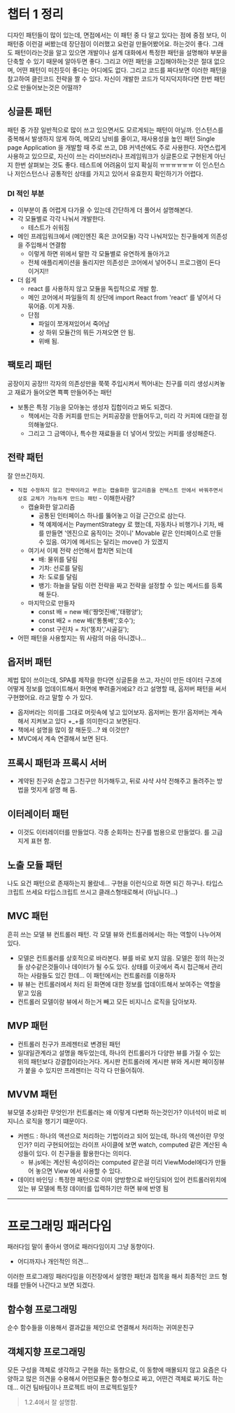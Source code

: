 # 챕터 1 정리

디자인 패턴들이 많이 있는데, 면접에서는 이 패턴 중 다 알고 있다는 점에 중점 보다, 이 패턴중 이런걸 써봤는데 장단점이 이러했고 요런걸 만들어봤어요. 하는것이 좋다.
그래도 패턴이라는것을 알고 있으면 개발이나 설계 대화에서 특정한 패턴을 설명해야 부분을 단축할 수 있기 때문에 알아두면 좋다.
그리고 어떤 패턴을 고집해야하는것은 절대 없으며, 어떤 패턴이 미친듯이 좋다는 어디에도 없다. 그리고 코드를 짜다보면 이러한 패턴을 참고하여 클린코드 전략을 짤 수 있다. 자신이 개발한 코드가 덕지덕지하다면 한번 패턴으로 만들어보는것은 어떨까?

## 싱글톤 패턴
패턴 중 가장 일반적으로 많이 쓰고 있으면서도 모르게되는 패턴이 아닐까.
인스턴스를 중복해서 발생하지 않게 하여, 메모리 낭비를 줄이고, 재사용성을 높인 패턴
Single page Application 을 개발할 때 주로 쓰고, DB 커넥션에도 주로 사용한다.
자연스럽게 사용하고 있으므로, 자신이 쓰는 라이브러리나 프레임워크가 싱글톤으로 구현된게 아닌지 한번 살펴보는 것도 좋다.
테스트에 어려움이 있지 확실히 ㅠㅠㅠㅠㅠㅠ 이 인스턴스나 저인스턴스나 공통적인 상태를 가지고 있어서 유효한지 확인하기가 어렵다. 

### DI 적인 부분
- 이부분이 좀 어렵게 다가올 수 있는데 간단하게 더 풀어서 설명해본다.
- 각 모듈별로 각각 나눠서 개발한다.
    - 테스트가 쉬워짐
- 메인 프레임워크에서 (메인엔진 혹은 코어모듈) 각각 나눠저있는 친구들에게 의존성을 주입해서 연결함
    - 이렇게 하면 위에서 말한 각 모듈별로 유연하게 돌아가고
    - 전체 애플리케이션을 돌리지만 의존성은 코어에서 넣어주니 프로그램이 돈다 이거지!!
- 더 쉽게
    - react 를 사용하지 않고 모듈을 독립적으로 개발 함.
    - 메인 코어에서 파일들의 최 상단에 import React from 'react' 를 넣어서 다 묶어줌. 이게 자동.
    - 단점
        - 파일이 쪼개져있어서 죽어남
        - 상 하위 모듈간의 뭐든 가져오면 안 됨.
        - 위배 됨.


## 팩토리 패턴
공장이지 공장!!!
각자의 의존성만을 쭉쭉 주입시켜서 찍어내는 친구를 미리 생성시켜놓고 재료가 들어오면 뾱뾱 만들어주는 패턴

- 보통은 특정 기능을 모아놓는 생성자 집합이라고 봐도 되겠다.
    - 책에서는 각종 커피를 만드는 커피공장을 만들어두고, 미리 각 커피에 대한걸 정의해놓았다.
    - 그리고 그 금액이나, 특수한 재료들을 더 넣어서 맛있는 커피를 생성해준다.


## 전략 패턴
잘 안쓰긴하지.
- `직접 수정하지 않고 전략이라고 부르는 캡슐화한 알고리즘을 컨텍스트 안에서 바꿔주면서 상호 교체가 가능하게 만드는 패턴` - 이해한사람?
    - 캡슐화한 알고리즘
        - 공통된 인터페이스 하나를 뚫어놓고 이걸 근간으로 삼는다.
        - 책 예제에서는 PaymentStrategy 로 했는데, 자동차나 비행기나 기차, 배를 만들면 '엔진으로 움직이는 것이니' Movable 같은 인터페이스로 만들 수 있음. 여기에 메서드는 달리는 move() 가 있겠지
    - 여기서 이제 전략 선언해서 합치면 되는데
        - 배: 물위를 달림
        - 기차: 선로를 달림
        - 차: 도로를 달림
        - 뱅기: 하늘을 달림
        이런 전략을 짜고 전략을 설정할 수 있는 메서드를 등록 해 둔다.
    - 마지막으로 만들자
        - const 배 = new 배('짱멋진배','태평양');
        - const 배2 = new 배('통통배','호수'); 
        - const 구린차 = 차('똥차','시골길');
- 어떤 패턴을 사용할지는 뭐 사람의 마음 아니겠나...

## 옵저버 패턴
제법 많이 쓰이는데, SPA를 제작을 한다면 싱글톤을 쓰고, 자신이 만든 데이터 구조에 어떻게 정보를 업데이트해서 화면에 뿌려줄거에요? 라고 설명할 때, 옵저버 패턴을 써서 구현했어요. 라고 말할 수 가 있다.

- 옵저버라는 의미를 그대로 머릿속에 넣고 있어보자. 옵저버는 뭔가! 옵저버는 계속해서 지켜보고 있다 +_+를 의미한다고 보면된다. 
- 책에서 설명을 많이 잘 해둔듯...? 왜 이것만?
- MVC에서 계속 연결해서 보면 된다.

## 프록시 패턴과 프록시 서버
- 계약된 친구와 손잡고 그친구만 허가해두고, 뒤로 샤샥 샤샥 전해주고 돌려주는 방법을 멋지게 설명 해 둠.

## 이터레이터 패턴
- 이것도 이터레이터를 만들었다. 각종 순회하는 친구를 범용으로 만들었다. 를 고급지게 표현 함. 

## 노출 모듈 패턴
나도 요건 패턴으로 존재하는지 몰랐네... 
구현을 이런식으로 하면 되긴 하구나. 타입스크립트 쓰세요 타입스크립트 쓰시고 클래스형태로해서 (아닙니다...)

## MVC 패턴
흔히 쓰는 모델 뷰 컨트롤러 패턴.
각 모델 뷰와 컨트롤러에서는 하는 역할이 나누어져 있다.
- 모델은 컨트롤러를 상호적으로 바라본다. 뷰를 바로 보지 않음. 모델은 정의 하는것들 상수같은것들이나 데이터가 될 수도 있다. 상태를 이곳에서 즉시 접근해서 관리하는 사람들도 있긴 한데... 이 패턴에서는 컨트롤러를 이용하자 
- 뷰 뷰는 컨트롤러에서 처리 된 화면에 대한 정보를 업데이트해서 보여주는 역할을 맡고 있음
- 컨트롤러 모델이랑 뷰에서 하는거 빼고 모든 비지니스 로직을 담아보자.  

## MVP 패턴
- 컨트롤러 친구가 프레젠터로 변경된 패턴
- 일대일관계라고 설명을 해두었는데, 하나의 컨트롤러가 다양한 뷰를 가질 수 있는 위의 패턴보다 강결합이라는거다. 게시판 컨트롤러에 게시판 뷰와 게시판 페이징뷰가 붙을 수 있지만 프레젠터는 각각 다 만들어줘야.

## MVVM 패턴
뷰모델 추상화란 무엇인가! 컨트롤러는 왜 이렇게 다변화 하는것인가? 이녀석이 바로 비지니스 로직을 챙기기 떄문이다.
- 커멘드 : 하나의 액션으로 처리하는 기법이라고 되어 있는데, 하나의 액션이란 무엇인가? 미리 구현되어있는 라이프 사이클에 보면 watch, computed 같은 계산된 속성들이 있다. 이 친구들을 활용한다는 의미다.
    - 뷰.js에는 계산된 속성이라는 computed 같은걸 미리 ViewModel에다가 만들어 놓으면 View 에서 사용할 수 있다.
- 데이터 바인딩 : 특정한 패턴으로 이미 양방향으로 바인딩되어 있어 컨트롤러위치에 있는 뷰 모델에 특정 데이터를 입력하기만 하면 뷰에 반영 됨

----

# 프로그래밍 패러다임
패러다임 말이 좋아서 영어로 패러다임이지 그냥 동향이다.
- 어디까지나 개인적인 의견...

이러한 프로그래밍 패러다임을 이전장에서 설명한 패턴과 접목을 해서 최종적인 코드 형태를 만들어 나간다고 보면 되겠다.

## 함수형 프로그래밍
순수 함수들을 이용해서 결과값을 체인으로 연결해서 처리하는 귀여운친구

## 객체지향 프로그래밍
모든 구성을 객체로 생각하고 구현을 하는 동향으로, 이 동향에 매몰되지 않고 요즘은 다양하고 많은 의견을 수용해서 어떤모듈은 함수형으로 짜고, 어떤건 객체로 짜기도 하는데... 이건 팀바팀이나 프로젝트 바이 프로젝트일듯?
> 1.2.4에서 잘 설명함.

